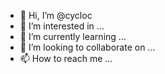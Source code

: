 - 👋 Hi, I’m @cycloc
- 👀 I’m interested in ...
- 🌱 I’m currently learning ...
- 💞️ I’m looking to collaborate on ...
- 📫 How to reach me ...

<!---
cycloc/cycloc is a ✨ special ✨ repository because its `README.md` (this file) appears on your GitHub profile.
You can click the Preview link to take a look at your changes.
--->
